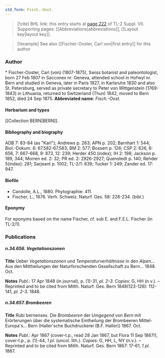 ```yaml
---
std_form: Fisch.-Oost.
---
```


> [!cite] BHL link: this entry starts at [page 222](https://www.biodiversitylibrary.org/page/33259726) of TL-2 Suppl. VII.
> Supporting pages: [[Abbreviations|abbreviations]], [[Layout key|layout key]].

> [!example] See also [[Fischer-Ooster, Carl von|first entry]] for this author

### Author

\* Fischer-Ooster, Carl (von) (1807-1875), Swiss botanist and paleontologist, born 27 Feb 1807 in Sacconex nr. Geneva, attended school in Hofwyl nr. Bern and studied in Geneva, later in Paris 1827, in Karlsruhe 1830 and also St. Petersburg, served as private secretary to Peter von Wittgenstein (1769-1843) in Lithuania, returned to Switzerland (Thun) 1842, moved to Bern 1852, died 24 Sep 1875. 
**Abbreviated name**: *Fisch.-Oost.*

#### Herbarium and types

[[Collection BERN|BERN]].

#### Bibliography and biography

ADB 7: 83-84 (as "Karl"); Andrews p. 263; APN p. 202; Barnhart 1: 544; Biol.-Dokum. 6: 67.582-67.583; BM 2: 577; Bossert p. 126; CSP 2: 626, 6: 656, 7: 667-668, 9: 873, 12: 239; Herder 450 (index); IH 2: 198; Jackson p. 189, 344; Morren ed. 2: 32; PR ed. 2: 2926-2927; Quenstedt p. 140; Rehder 5(index): 281; Sarjeant p. 1002; TL-2/1: 839; Tucker 1: 249; Zander ed. 17: 947.

#### Biofile

- Candolle, A.L., 1880. Phytographie: 411.
- Fischer, L., 1876. Verh. Schweiz. Naturf. Ges. 58: 228-234. (bibl.)

#### Eponymy

For eponyms based on the name Fischer, cf. sub E. and F.E.L. Fischer (in TL-2/1).

### Publications

##### n.34.656. Vegetationszonen

**Title**
Ueber *Vegetationszonen* und *Temperaturverhältnisse* in den *Alpen*... Aus den Mittheilungen der Naturforschenden Gesellschaft zu Bern... 1848. Oct.

**Notes**
*Publ*.: 17 Apr 1848 (in journal), p. \[1\]-31, *pl. 2-3. Copies*: G, HH (n.v.). – Reprinted and to be cited from Mitth. Naturf. Ges. Bern 1848(123-126): 112-141, *pl. 2-3.* 1848.

##### n.34.657. Brombeeren

**Title**
Rubi bernenses. Die *Brombeeren* der *Umgegend* von *Bern* mit Erörterungen über die systematische Eintheilung der Brombeeren Mittel-Europa's... Bern (Haller'sche Buchdruckerei (B.F. Haller)) 1867. Oct.

**Notes**
*Publ*.: Apr 1867 (cover-t.p., read 28 Jan 1867, but Flora 11 Sep 1867!), cover-t.p., p. \[1\]-44, *1 pl*. (uncol. lith.). *Copies*: G, HH, L, NY (n.v.). – Reprinted and to be cited from Mitth. Naturf. Ges. Bern 1867: 17-61, *1 pl*. 1867.

